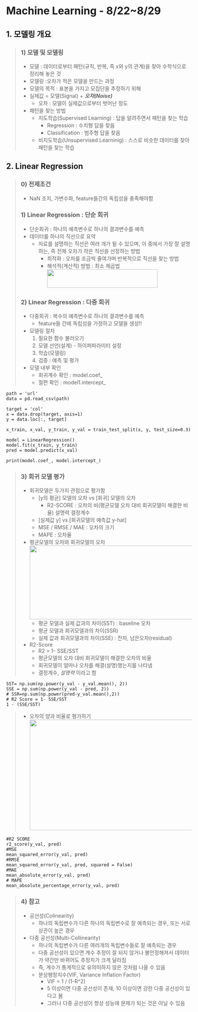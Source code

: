 # Machine Learning  - 8/22~8/29

## 1. 모델링 개요
> ### 1) 모델 및 모델링
> * 모델 : 데이터로부터 패턴(규칙, 반복, 즉 x와 y의 관계)을 찾아 수학식으로 정리해 놓은 것
> * 모델링 :오차가 적은 모델을 만드는 과정
> * 모델의 목적 : 표본을 가지고 모집단을 추정하기 위해
> * 실제값 = 모델(Signal) + _**오차(Noise)**_
>   * 오차 : 모델이 실제값으로부터 벗어난 정도
> * 패턴을 찾는 방법	
>   * 지도학습(Supervised Learning) : 답을 알려주면서 패턴을 찾는 학습
>       * Regression : 수치형 답을 찾음
>       * Classification : 범주형 답을 찾음
>   * 비지도학습(Unsupervised Learninig) : 스스로 비슷한 데이터를 찾아 패턴을 찾는 학습

## 2. Linear Regression
> ### 0) 전제조건
> *  NaN 조치, 가변수화, feature들간의 독립성을 충족해야함
> ### 1) Linear Regression : 단순 회귀
> * 단순회귀 : 하나의 예측변수로 하나의 결과변수를 예측
> * 데이터를 하나의 직선으로 요약
>   * 자료를 설명하는 직선은 여러 개가 될 수 있으며, 이 중에서 가장 잘 설명하는, 즉 전체 오차가 작은 직선을 선정하는 방법
>     * 최적화 : 오차를 조금씩 줄여가며 반복적으로 직선을 찾는 방법
>     * 해석적(계산적) 방법 : 최소 제곱법   
<img src="https://user-images.githubusercontent.com/110445149/186127415-cd3b6cbb-7aaa-43a0-b7bc-eec39141814f.png" height="50" width="300"></img>
> ### 2) Linear Regression : 다중 회귀
> * 다중회귀 : 복수의 예측변수로 하나의 결과변수를 예측
>   * feature들 간에 독립성을 가정하고 모델을 생성!!
> * 모델링 절차
>   1. 필요한 함수 불러오기
>   2. 모델 선언(설계) - 하이퍼파라미터 설정
>   3. 학습(모델링)
>   4. 검증 : 예측 및 평가
> * 모델 내부 확인
>   * 회귀계수 확인 : model.coef_
>   * 절편 확인 : model1.intercept_
```
path = 'url'
data = pd.read_csv(path)

target = 'col'
x = data.drop(target, axis=1) 
y = data.loc[:, target] 

x_train, x_val, y_train, y_val = train_test_split(x, y, test_size=0.3)

model = LinearRegression()
model.fit(x_train, y_train)
pred = model.predict(x_val)

print(model.coef_, model.intercept_)
```
> ### 3) 회귀 모델 평가
> * 회귀모델은 두가지 관점으로 평가함
>   * [y의 평균] 모델의 오차 vs [회귀] 모델의 오차
>     * R2-SCORE : 오차의 비(평균모델 오차 대비 회귀모델이 해결한 비율) 설명력 결정계수
>   *	[실제값 y] vs [회귀모델의 예측값 y-hat]
>     * MSE / RMSE / MAE : 오차의 크기 
>     * MAPE : 오차율
> * 평균모델의 오차와 회귀모델의 오차   
<img src="https://user-images.githubusercontent.com/110445149/186127764-da76e255-257b-4972-9c4f-e72a5dc2929b.PNG" height="200" width="500"></img>
>   * 평균 모델과 실제 값과의 차이(SST) : baseline 오차
>   * 평균 모델과 회귀모델과의 차이(SSR)
>   * 실제 값과 회귀모델과의 차이(SSE) : 잔차, 남은오차(residual)
> * R2-Score
>   * R2 = 1- SSE/SST
>   * 평균모델의 오차 대비 회귀모델이 해결한 오차의 비율
>   * 회귀모델이 얼마나 오차를 해결(설명)했는지를 나타냄
>   * 결정계수, _설명력_ 이라고 함
```
SST= np.sum(np.power(y_val - y_val.mean(), 2))
SSE = np.sum(np.power(y_val - pred, 2))
# SSR=np.sum(np.power(pred-y_val.mean(),2))
# R2 Score = 1- SSE/SST
1 - (SSE/SST)
```
> * 오차의 양과 비율로 평가하기
<img src="https://user-images.githubusercontent.com/110445149/186132150-483ea03b-b8e3-4ff4-8dd1-16080e0fd572.png" height="300" width="500"></img>
```
#R2 SCORE
r2_score(y_val, pred)
#MSE
mean_squared_error(y_val, pred) 
#RMSE
mean_squared_error(y_val, pred, squared = False)
#MAE
mean_absolute_error(y_val, pred)
# MAPE
mean_absolute_percentage_error(y_val, pred)
```
> ### 4) 참고
> * 공선성(Colinearity)
>   * 하나의 독립변수가 다른 하나의 독립변수로 잘 예측되는 경우, 또는 서로  상관이 높은 경우
> * 다중 공선성(Multi-Collinearity)
>   * 하나의 독립변수가 다른 여러개의 독립변수들로 잘 예측되는 경우
>   * 다중 공선성이 있으면 계수 추정이 잘 되지 않거나 불안정해져서 데이터가 약간만 바뀌어도 추정치가 크게 달라짐
>   * 즉, 계수가 통계적으로 유의미하지 않은 것처럼 나올 수 있음
>   * 분상팽창지수(VIF, Variance Inflation Factor)
>     * VIF = 1 / (1-R^2)
>     * 5 이상이면 다중 공선성이 존재, 10 이상이면 강한 다중 공선성이 있다고 봄
>     * 그러나 다중 공선성이 항상 성능에 문제가 되는 것은 아닐 수 있음
